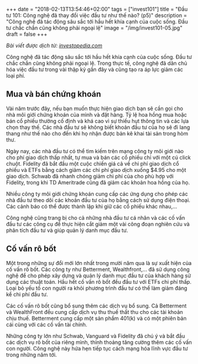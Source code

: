 +++
date = "2018-02-13T13:54:46+02:00"
tags = ["invest101"]
title = "Đầu tư 101: Công nghệ đã thay đổi việc đầu tư như thế nào? (p5)"
description = "Công nghệ đã tác động sâu sắc tới hầu hết khía cạnh của cuộc sống. Đầu tư chắc chắn cũng không phải ngoại lệ"
image = "/img/invest101-05.jpg"
draft = false
+++

*Bài viết được dịch từ: [investopedia.com](https://www.investopedia.com/university/beginner/)*

Công nghệ đã tác động sâu sắc tới hầu hết khía cạnh của cuộc sống. Đầu tư chắc chắn cũng không phải ngoại lệ. Trong thực tế, công nghệ đã dân chủ hóa việc đầu tư trong vài thập kỷ gần đây và cũng tạo ra áp lực giảm các loại phí.

## Mua và bán chứng khoán

Vài năm trước đây, nếu bạn muốn thực hiện giao dịch bạn sẽ cần gọi cho nhà môi giới chứng khoán của mình và đặt hàng. Tỷ lệ hoa hồng mua hoặc bán cổ phiếu thường cố định và khá cao vì sự thiếu hụt thông tin và các lựa chọn thay thế. Các nhà đầu tư sẽ không biết khoản đầu tư của họ sẽ đi lang thang như thế nào cho đến khi họ nhận được bản kê khai tài sản trong hòm thư.

Ngày nay, các nhà đầu tư có thể tìm kiếm trên mạng công ty môi giới nào cho phí giao dịch thấp nhất, tự mua và bán các cổ phiếu chỉ với một cú click chuột. Fidelity đã bắt đầu một cuộc chiến giá cả về chi phí giao dịch cổ phiếu và ETFs bằng cách giảm các chi phí giao dịch xuống $4.95 cho một giao dịch. Schwab đã nhanh chóng giảm chi phí của cho phù hợp với Fidelity, trong khi TD Ameritrade cũng đã giảm các khoản hoa hồng của họ.

Nhiều công ty môi giới chứng khoán cung cấp các ứng dụng cho phép các nhà đầu tư theo dõi các khoản đầu tư của họ bằng cách sử dụng điện thoại. Các cảnh báo có thể được thành lập khi giữ các cổ phiếu khác nhau,...

Công nghệ cũng trang bị cho cả những nhà đầu tư  cá nhân và các cố vấn đầu tư các công cụ để thực hiện cắt giảm một vài công đoạn nghiên cứu và phân tích đầu tư và giúp quản lý danh mục đầu tư.

## Cố vấn rô bốt

Một trong những sự đổi mới lớn nhất trong mười năm qua là sự xuất hiện của cố vấn rô bốt. Các công ty như Betterment, Wealthfront,... đã sử dụng công nghệ để cho phép xây dựng và quản lý danh mục đầu tư của khách hàng sử dụng các thuật toán. Hầu hết cố vấn rô bốt đều đầu tư với ETFs chi phí thấp. Loại bỏ yếu tố con người ra khỏi phương trình đầu tư có thể làm giảm đáng kể chi phí đầu tư.

Các cố vấn rô bốt cũng bổ sung thêm các dịch vụ bổ sung. Cả Betterment và WealthFront đều cung cấp dịch vụ thu thuế thất thu cho các tài khoản chịu thuế. Betterment cung cấp một sản phẩm 401(k) và có một phiên bản cái cùng với các cố vấn tài chính.

Những công ty lớn như Schwab, Vanguard và Fidelity đã chú ý và bắt đầu các dịch vụ rô bốt của riêng mình, thỉnh thoảng tăng cường thêm các cố vấn con người. Công nghệ này hứa hẹn tiếp tục cách mạng hóa lĩnh vực đầu tư trong những năm tới.